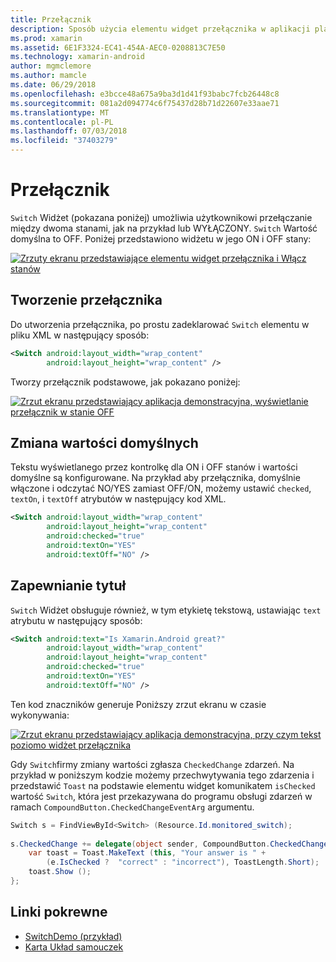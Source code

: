 ```yaml
---
title: Przełącznik
description: Sposób użycia elementu widget przełącznika w aplikacji platformy Xamarin.Android
ms.prod: xamarin
ms.assetid: 6E1F3324-EC41-454A-AEC0-0208813C7E50
ms.technology: xamarin-android
author: mgmclemore
ms.author: mamcle
ms.date: 06/29/2018
ms.openlocfilehash: e3bcce48a675a9ba3d1d41f93babc7fcb26448c8
ms.sourcegitcommit: 081a2d094774c6f75437d28b71d22607e33aae71
ms.translationtype: MT
ms.contentlocale: pl-PL
ms.lasthandoff: 07/03/2018
ms.locfileid: "37403279"
---
```

# <a name="switch"></a>Przełącznik

`Switch` Widżet (pokazana poniżej) umożliwia użytkownikowi przełączanie między dwoma stanami, jak na przykład lub WYŁĄCZONY. `Switch` Wartość domyślna to OFF. Poniżej przedstawiono widżetu w jego ON i OFF stany:

[![Zrzuty ekranu przedstawiające elementu widget przełącznika i Włącz stanów](switch-images/16-switch-onoff.png)](switch-images/16-switch-onoff.png#lightbox)


## <a name="creating-a-switch"></a>Tworzenie przełącznika

Do utworzenia przełącznika, po prostu zadeklarować `Switch` elementu w pliku XML w następujący sposób:

```xml
<Switch android:layout_width="wrap_content"
        android:layout_height="wrap_content" />
```

Tworzy przełącznik podstawowe, jak pokazano poniżej:

[![Zrzut ekranu przedstawiający aplikacja demonstracyjna, wyświetlanie przełącznik w stanie OFF](switch-images/07-switch.png)](switch-images/07-switch.png#lightbox)


## <a name="changing-default-values"></a>Zmiana wartości domyślnych

Tekstu wyświetlanego przez kontrolkę dla ON i OFF stanów i wartości domyślne są konfigurowane. Na przykład aby przełącznika, domyślnie włączone i odczytać NO/YES zamiast OFF/ON, możemy ustawić `checked`, `textOn`, i `textOff` atrybutów w następujący kod XML.

```xml
<Switch android:layout_width="wrap_content"
        android:layout_height="wrap_content"
        android:checked="true"
        android:textOn="YES"
        android:textOff="NO" />
```



## <a name="providing-a-title"></a>Zapewnianie tytuł

`Switch` Widżet obsługuje również, w tym etykietę tekstową, ustawiając `text` atrybutu w następujący sposób:

```xml
<Switch android:text="Is Xamarin.Android great?"
        android:layout_width="wrap_content"
        android:layout_height="wrap_content"
        android:checked="true"
        android:textOn="YES"
        android:textOff="NO" />
```

Ten kod znaczników generuje Poniższy zrzut ekranu w czasie wykonywania:

[![Zrzut ekranu przedstawiający aplikacja demonstracyjna, przy czym tekst poziomo widżet przełącznika](switch-images/08-switch.png)](switch-images/08-switch.png#lightbox)

Gdy `Switch`firmy zmiany wartości zgłasza `CheckedChange` zdarzeń.
Na przykład w poniższym kodzie możemy przechwytywania tego zdarzenia i przedstawić `Toast` na podstawie elementu widget komunikatem `isChecked` wartość `Switch`, która jest przekazywana do programu obsługi zdarzeń w ramach `CompoundButton.CheckedChangeEventArg` argumentu.

```csharp
Switch s = FindViewById<Switch> (Resource.Id.monitored_switch);
           
s.CheckedChange += delegate(object sender, CompoundButton.CheckedChangeEventArgs e) {
    var toast = Toast.MakeText (this, "Your answer is " +
        (e.IsChecked ?  "correct" : "incorrect"), ToastLength.Short);
    toast.Show ();
};
```


## <a name="related-links"></a>Linki pokrewne

- [SwitchDemo (przykład)](https://developer.xamarin.com/samples/monodroid/SwitchDemo/)
- [Karta Układ samouczek](~/android/user-interface/layouts/tab-layout/index.md)
